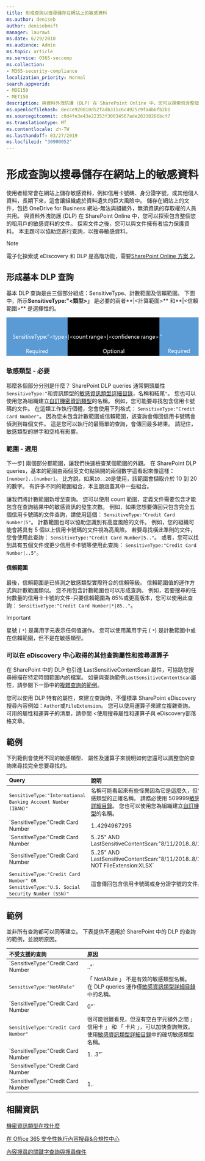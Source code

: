 ```yaml
---
title: 形成查詢以搜尋儲存在網站上的敏感資料
ms.author: deniseb
author: denisebmsft
manager: laurawi
ms.date: 6/29/2018
ms.audience: Admin
ms.topic: article
ms.service: O365-seccomp
ms.collection:
- M365-security-compliance
localization_priority: Normal
search.appverid:
- MOE150
- MET150
description: 與資料外洩防護 (DLP) 在 SharePoint Online 中，您可以探索包含整個您的租用戶的敏感資料的文件。 探索文件之後，您可以與文件擁有者協力保護資料。 本主題可以協助您進行查詢，以搜尋敏感資料。
ms.openlocfilehash: 8ecce920810d52fadb311c6c4925c9fa4b6fb2b1
ms.sourcegitcommit: c0d4fe3e43e22353f30034567ade28330266bcf7
ms.translationtype: MT
ms.contentlocale: zh-TW
ms.lasthandoff: 03/27/2019
ms.locfileid: "30900052"
---
```

# <a name="form-a-query-to-find-sensitive-data-stored-on-sites"></a>形成查詢以搜尋儲存在網站上的敏感資料

使用者經常會在網站上儲存敏感資料，例如信用卡號碼、身分證字號，或其他個人資料，長期下來，這會讓組織處於資料遺失的巨大風險中。 儲存在網站上的文件，包括 OneDrive for Business 網站-無法與組織外，無須資訊的存取權的人員共用。 與資料外洩防護 (DLP) 在 SharePoint Online 中，您可以探索包含整個您的租用戶的敏感資料的文件。 探索文件之後，您可以與文件擁有者協力保護資料。 本主題可以協助您進行查詢，以搜尋敏感資料。
  
> [!NOTE]
> 電子化探索或 eDiscovery 和 DLP 是高階功能，需要[SharePoint Online 方案 2](https://go.microsoft.com/fwlink/?LinkId=510080)。 
  
## <a name="forming-a-basic-dlp-query"></a>形成基本 DLP 查詢

基本 DLP 查詢是由三個部分組成：SensitiveType、計數範圍及信賴範圍。 下圖中，所示**SensitiveType:"\<類型\>」** 是必要的兩者**|\<計算範圍\>** 和**|\<信賴範圍\>** 是選擇性的。 
  
![查詢範例分為必要和選用](media/DLP-query-example-text.png)
  
### <a name="sensitive-type---required"></a>敏感類型 - 必要

那麼各個部分分別是什麼？ SharePoint DLP queries 通常開頭屬性`SensitiveType:"`和資訊類型的[敏感資訊類型詳細目錄](https://go.microsoft.com/fwlink/?LinkID=509999)，名稱和結尾`"`。 您也可以使用您為組織建立[自訂機密資訊類型](create-a-custom-sensitive-information-type.md)的名稱。 例如，您可能要尋找包含信用卡號碼的文件。 在這類工作執行個體，您會使用下列格式： `SensitiveType:"Credit Card Number"`。 因為您未包含計數範圍或信賴範圍，該查詢會傳回信用卡號碼會偵測到每個文件。 這是您可以執行的最簡單的查詢，會傳回最多結果。 請記住，敏感類型的拼字和空格有影響。 
  
### <a name="ranges---optional"></a>範圍 - 選用

下一步] 兩個部分都範圍，讓我們快速檢查某個範圍的外觀。 在 SharePoint DLP queries，基本的範圍由兩個英文句點隔開的兩個數字這看起來像這樣： `[number]..[number]`。 比方說，如果`10..20`是使用，該範圍會擷取介於 10 到 20 的數字。 有許多不同的範圍組合，本主題涵蓋其中一些組合。 
  
讓我們將計數範圍新增至查詢。 您可以使用 count 範圍，定義文件需要包含才能包含在查詢結果中的敏感資訊的發生次數。 例如，如果您想要傳回只包含完全五個信用卡號碼的文件查詢，請使用這個： `SensitiveType:"Credit Card Number|5"`。 計數範圍也可以協助您識別有高度風險的文件。 例如，您的組織可能會將具有 5 個以上信用卡號碼的文件視為高風險。 若要尋找橫此準則的文件，您會使用此查詢： `SensitiveType:"Credit Card Number|5.."`。 或者，您可以找到具有五個文件或更少信用卡卡號等使用此查詢： `SensitiveType:"Credit Card Number|..5"`。 
  
#### <a name="confidence-range"></a>信賴範圍

最後，信賴範圍是已偵測之敏感類型實際符合的信賴等級。 信賴範圍值的運作方式與計數範圍類似。 您不用包含計數範圍也可以形成查詢。 例如，若要搜尋的任何數量的信用卡卡號的文件-只要信賴範圍為 85%或更高版本，您可以使用此查詢： `SensitiveType:"Credit Card Number|*|85.."`。 
  
> [!IMPORTANT]
> 星號 ( `*`) 是萬用字元表示任何值運作。 您可以使用萬用字元 ( `*`) 是計數範圍中或在信賴範圍，但不是在敏感類型。 
  
### <a name="additional-query-properties-and-search-operators-available-in-the-ediscovery-center"></a>可以在 eDiscovery 中心取得的其他查詢屬性和搜尋運算子

在 SharePoint 中的 DLP 也引進 LastSensitiveContentScan 屬性，可協助您搜尋掃描在特定時間範圍內的檔案。 如需與查詢範例`LastSensitiveContentScan`屬性，請參閱下一節中的[複雜查詢的範例](#examples-of-complex-queries)。 
  
您可以使用 DLP 特有的屬性，來建立查詢時，不僅標準 SharePoint eDiscovery 搜尋內容例如：`Author`或`FileExtension`。 您可以使用運算子來建立複雜查詢。 可用的屬性和運算子的清單，請參閱 <<c0>使用搜尋屬性和運算子與 eDiscovery部落格文章。 
  
## <a name="examples-of-complex-queries"></a>範例

下列範例會使用不同的敏感類型、 屬性及運算子來說明如何您還可以調整您的查詢來尋找完全您要尋找的。
  
|**Query**|**說明**|
|:-----|:-----|
| `SensitiveType:"International Banking Account Number (IBAN)"` <br/> |名稱可能看起來有些怪異因為它是這麼久，但它是該敏感類型的正確名稱。 請務必使用 509999[敏感資訊類型詳細目錄](https://go.microsoft.com/fwlink/?LinkID=509999)。 您也可以使用您為組織建立[自訂機密資訊類型](create-a-custom-sensitive-information-type.md)的名稱。  <br/> |
| `SensitiveType:"Credit Card Number|1..4294967295|1..100"` <br/> |這會傳回文件至少一個相符項目敏感類型"Credit Card Number"。 每個範圍的值分別是最小值與最大值。 簡單的方式來撰寫此查詢是`SensitiveType:"Credit Card Number"`，但其中是何樂趣？  <br/> |
| `SensitiveType:"Credit Card Number| 5..25" AND LastSensitiveContentScan:"8/11/2018..8/13/2018"` <br/> |這會從 2018 年 8 月 11 日到 2018 年 8 月 13 日傳回 5 25 個信用卡號碼已掃描的文件。  <br/> |
| `SensitiveType:"Credit Card Number| 5..25" AND LastSensitiveContentScan:"8/11/2018..8/13/2018" NOT FileExtension:XLSX` <br/> |這會從 2018 年 8 月 11 日到 2018 年 8 月 13 日傳回 5 25 個信用卡號碼已掃描的文件。 XLSX 副檔名的檔案不包含在查詢結果中。  `FileExtension`是您可以在查詢中包含的許多屬性之一。 如需詳細資訊，請參閱 <<c0>使用搜尋屬性和運算子與 eDiscovery。  <br/> |
| `SensitiveType:"Credit Card Number" OR SensitiveType:"U.S. Social Security Number (SSN)"` <br/> |這會傳回包含信用卡號碼或身分證字號的文件。  <br/> |
   
## <a name="examples-of-queries-to-avoid"></a>範例

並非所有查詢都可以同等建立。 下表提供不適用於 SharePoint 中的 DLP 的查詢的範例，並說明原因。
  
|**不受支援的查詢**|**原因**|
|:-----|:-----|
| `SensitiveType:"Credit Card Number|.."` <br/> |您必須至少新增一個數值。  <br/> |
| `SensitiveType:"NotARule"` <br/> |「 NotARule 」 不是有效的敏感類型名稱。 在 DLP queries 運作僅[敏感資訊類型詳細目錄](https://go.microsoft.com/fwlink/?LinkID=509999)中的名稱。  <br/> |
| `SensitiveType:"Credit Card Number|0"` <br/> |零不是有效的最小值或指定範圍中的最大值。  <br/> |
| `SensitiveType:"Credit Card Number"` <br/> |很可能很難看見，但沒有空白字元額外之間 」 信用卡 」 和 「 卡片 」，可以加快查詢無效。 使用[敏感資訊類型詳細目錄](https://go.microsoft.com/fwlink/?LinkID=509999)中的確切敏感類型名稱。  <br/> |
| `SensitiveType:"Credit Card Number|1. .3"` <br/> |雙句號部分不應該以空格分隔。  <br/> |
| `SensitiveType:"Credit Card Number| |1..|80.."` <br/> |有太多管道分隔符號 （|). 請改為按照此格式：`SensitiveType: "Credit Card Number|1..|80.."` <br/> |
| `SensitiveType:"Credit Card Number|1..|80..101"` <br/> |因為信賴值表示百分比，他們不能超過 100。 請改為選擇 1 到 100 的數字。  <br/> |
   
## <a name="for-more-information"></a>相關資訊

[機密資訊類型在找什麼](what-the-sensitive-information-types-look-for.md)
  
[在 Office 365 安全性執行內容搜尋&amp;合規性中心](run-a-content-search-in-the-security-and-compliance-center.md)
  
[內容搜尋的關鍵字查詢與搜尋條件](keyword-queries-and-search-conditions.md)
  

